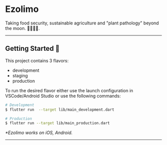 # Ezolimo

Taking food security, sustainable agriculture and "plant pathology" beyond the moon. 🚀🚀🚀🚀.

---

## Getting Started 🚀

This project contains 3 flavors:

- development
- staging
- production

To run the desired flavor either use the launch configuration in VSCode/Android Studio or use the following commands:

```sh
# Development
$ flutter run  --target lib/main_development.dart

# Production
$ flutter run --target lib/main_production.dart
```

_\*Ezolimo works on iOS, Android._

---
